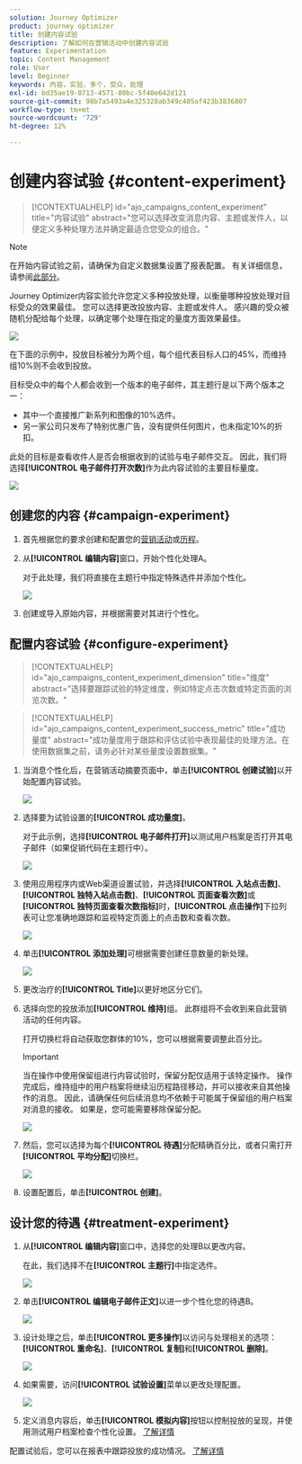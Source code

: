 ```yaml
---
solution: Journey Optimizer
product: journey optimizer
title: 创建内容试验
description: 了解如何在营销活动中创建内容试验
feature: Experimentation
topic: Content Management
role: User
level: Beginner
keywords: 内容，实验，多个，受众，处理
exl-id: bd35ae19-8713-4571-80bc-5f40e642d121
source-git-commit: 98b7a5493a4e325328ab349c405af423b3836807
workflow-type: tm+mt
source-wordcount: '729'
ht-degree: 12%

---
```


# 创建内容试验 {#content-experiment}

>[!CONTEXTUALHELP]
>id="ajo_campaigns_content_experiment"
>title="内容试验"
>abstract="您可以选择改变消息内容、主题或发件人，以便定义多种处理方法并确定最适合您受众的组合。"

>[!NOTE]
>
>在开始内容试验之前，请确保为自定义数据集设置了报表配置。 有关详细信息，请参阅[此部分](../reports/reporting-configuration.md)。

Journey Optimizer内容实验允许您定义多种投放处理，以衡量哪种投放处理对目标受众的效果最佳。 您可以选择更改投放内容、主题或发件人。 感兴趣的受众被随机分配给每个处理，以确定哪个处理在指定的量度方面效果最佳。

![](../rn/assets/do-not-localize/experiment.gif)

在下面的示例中，投放目标被分为两个组，每个组代表目标人口的45%，而维持组10%则不会收到投放。

目标受众中的每个人都会收到一个版本的电子邮件，其主题行是以下两个版本之一：

* 其中一个直接推广新系列和图像的10%选件。
* 另一家公司只发布了特别优惠广告，没有提供任何图片，也未指定10%的折扣。

此处的目标是查看收件人是否会根据收到的试验与电子邮件交互。 因此，我们将选择&#x200B;**[!UICONTROL 电子邮件打开次数]**&#x200B;作为此内容试验的主要目标量度。

![](assets/content_experiment.png)

## 创建您的内容 {#campaign-experiment}

1. 首先根据您的要求创建和配置您的[营销活动](../campaigns/create-campaign.md)或[历程](../building-journeys/journeys-message.md)。

1. 从&#x200B;**[!UICONTROL 编辑内容]**&#x200B;窗口，开始个性化处理A。

   对于此处理，我们将直接在主题行中指定特殊选件并添加个性化。

   ![](assets/content_experiment_5.png)

1. 创建或导入原始内容，并根据需要对其进行个性化。

## 配置内容试验 {#configure-experiment}

>[!CONTEXTUALHELP]
>id="ajo_campaigns_content_experiment_dimension"
>title="维度"
>abstract="选择要跟踪试验的特定维度，例如特定点击次数或特定页面的浏览次数。"

>[!CONTEXTUALHELP]
>id="ajo_campaigns_content_experiment_success_metric"
>title="成功量度"
>abstract="成功量度用于跟踪和评估试验中表现最佳的处理方法。在使用数据集之前，请务必针对某些量度设置数据集。"

1. 当消息个性化后，在营销活动摘要页面中，单击&#x200B;**[!UICONTROL 创建试验]**&#x200B;以开始配置内容试验。

   ![](assets/content_experiment_3.png)

1. 选择要为试验设置的&#x200B;**[!UICONTROL 成功量度]**。

   对于此示例，选择&#x200B;**[!UICONTROL 电子邮件打开]**&#x200B;以测试用户档案是否打开其电子邮件（如果促销代码在主题行中）。

   ![](assets/content_experiment_11.png)

1. 使用应用程序内或Web渠道设置试验，并选择&#x200B;**[!UICONTROL 入站点击数]**、**[!UICONTROL 独特入站点击数]**、**[!UICONTROL 页面查看次数]**&#x200B;或&#x200B;**[!UICONTROL 独特页面查看次数指标]**&#x200B;时，**[!UICONTROL 点击操作]**&#x200B;下拉列表可让您准确地跟踪和监视特定页面上的点击数和查看次数。

   ![](assets/content_experiment_20.png)

1. 单击&#x200B;**[!UICONTROL 添加处理]**&#x200B;可根据需要创建任意数量的新处理。

   ![](assets/content_experiment_8.png)

1. 更改治疗的&#x200B;**[!UICONTROL Title]**&#x200B;以更好地区分它们。

1. 选择向您的投放添加&#x200B;**[!UICONTROL 维持]**&#x200B;组。 此群组将不会收到来自此营销活动的任何内容。

   打开切换栏将自动获取您群体的10%，您可以根据需要调整此百分比。

   >[!IMPORTANT]
   >
   >当在操作中使用保留组进行内容试验时，保留分配仅适用于该特定操作。 操作完成后，维持组中的用户档案将继续沿历程路径移动，并可以接收来自其他操作的消息。 因此，请确保任何后续消息均不依赖于可能属于保留组的用户档案对消息的接收。 如果是，您可能需要移除保留分配。

   ![](assets/content_experiment_12.png)

1. 然后，您可以选择为每个&#x200B;**[!UICONTROL 待遇]**&#x200B;分配精确百分比，或者只需打开&#x200B;**[!UICONTROL 平均分配]**&#x200B;切换栏。

   ![](assets/content_experiment_13.png)

1. 设置配置后，单击&#x200B;**[!UICONTROL 创建]**。

## 设计您的待遇 {#treatment-experiment}

1. 从&#x200B;**[!UICONTROL 编辑内容]**&#x200B;窗口中，选择您的处理B以更改内容。

   在此，我们选择不在&#x200B;**[!UICONTROL 主题行]**&#x200B;中指定选件。

   ![](assets/content_experiment_18.png)

1. 单击&#x200B;**[!UICONTROL 编辑电子邮件正文]**&#x200B;以进一步个性化您的待遇B。

   ![](assets/content_experiment_9.png)

1. 设计处理之后，单击&#x200B;**[!UICONTROL 更多操作]**&#x200B;以访问与处理相关的选项： **[!UICONTROL 重命名]**、**[!UICONTROL 复制]**&#x200B;和&#x200B;**[!UICONTROL 删除]**。

   ![](assets/content_experiment_7.png)

1. 如果需要，访问&#x200B;**[!UICONTROL 试验设置]**&#x200B;菜单以更改处理配置。

   ![](assets/content_experiment_19.png)

1. 定义消息内容后，单击&#x200B;**[!UICONTROL 模拟内容]**&#x200B;按钮以控制投放的呈现，并使用测试用户档案检查个性化设置。 [了解详情](../content-management/preview-test.md)

配置试验后，您可以在报表中跟踪投放的成功情况。 [了解详情](../reports/campaign-global-report-cja-experimentation.md)
